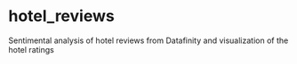 # hotel_reviews
Sentimental analysis of hotel reviews from Datafinity and visualization of the hotel ratings
